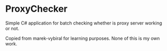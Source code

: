 ProxyChecker
=============

Simple C# application for batch checking whether is proxy server working or not.

Copied from marek-vybiral for learning purposes.  None of this is my own work.
